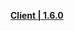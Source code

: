 **[Client | 1.6.0](https://autopatchcn.yuanshen.com/client_app/pc_mihoyo/20210609_cda4068353f840c3/YuanShen_1.6.0.zip)**
